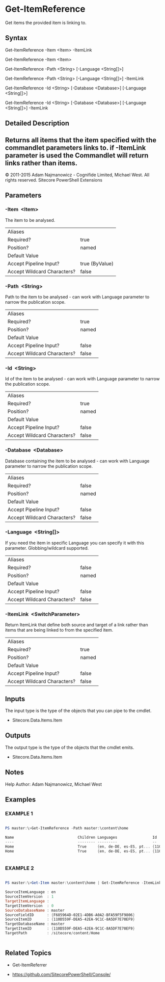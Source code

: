 # Get-ItemReference 
 
Get items the provided item is linking to. 
 
## Syntax 
 
Get-ItemReference -Item &lt;Item&gt; -ItemLink 
 
Get-ItemReference -Item &lt;Item&gt; 
 
Get-ItemReference -Path &lt;String&gt; [-Language &lt;String[]&gt;] 
 
Get-ItemReference -Path &lt;String&gt; [-Language &lt;String[]&gt;] -ItemLink 
 
Get-ItemReference -Id &lt;String&gt; [-Database &lt;Database&gt;] [-Language &lt;String[]&gt;] 
 
Get-ItemReference -Id &lt;String&gt; [-Database &lt;Database&gt;] [-Language &lt;String[]&gt;] -ItemLink 
 
 
## Detailed Description 
Returns all items that the item specified with the commandlet parameters links to. if -ItemLink parameter is used the Commandlet will return links rather than items. 
- 
© 2011-2015 Adam Najmanowicz - Cognifide Limited, Michael West. All rights reserved. Sitecore PowerShell Extensions 
 
## Parameters 
 
### -Item&nbsp; &lt;Item&gt; 
 
The item to be analysed.
 

| | |
| - | - |
| Aliases |  |
| Required? | true |
| Position? | named |
| Default Value |  |
| Accept Pipeline Input? | true (ByValue) |
| Accept Wildcard Characters? | false | 
 
### -Path&nbsp; &lt;String&gt; 
 
Path to the item to be analysed - can work with Language parameter to narrow the publication scope.
 

| | |
| - | - |
| Aliases |  |
| Required? | true |
| Position? | named |
| Default Value |  |
| Accept Pipeline Input? | false |
| Accept Wildcard Characters? | false | 
 
### -Id&nbsp; &lt;String&gt; 
 
Id of the item to be analysed - can work with Language parameter to narrow the publication scope.
 

| | |
| - | - |
| Aliases |  |
| Required? | true |
| Position? | named |
| Default Value |  |
| Accept Pipeline Input? | false |
| Accept Wildcard Characters? | false | 
 
### -Database&nbsp; &lt;Database&gt; 
 
Database containing the item to be analysed - can work with Language parameter to narrow the publication scope.
 

| | |
| - | - |
| Aliases |  |
| Required? | false |
| Position? | named |
| Default Value |  |
| Accept Pipeline Input? | false |
| Accept Wildcard Characters? | false | 
 
### -Language&nbsp; &lt;String[]&gt; 
 
If you need the item in specific Language you can specify it with this parameter. Globbing/wildcard supported.
 

| | |
| - | - |
| Aliases |  |
| Required? | false |
| Position? | named |
| Default Value |  |
| Accept Pipeline Input? | false |
| Accept Wildcard Characters? | false | 
 
### -ItemLink&nbsp; &lt;SwitchParameter&gt; 
 
Return ItemLink that define both source and target of a link rather than items that are being linked to from the specified item.
 

| | |
| - | - |
| Aliases |  |
| Required? | true |
| Position? | named |
| Default Value |  |
| Accept Pipeline Input? | false |
| Accept Wildcard Characters? | false | 
 
## Inputs 
 
The input type is the type of the objects that you can pipe to the cmdlet. 
 
* Sitecore.Data.Items.Item 
 
## Outputs 
 
The output type is the type of the objects that the cmdlet emits. 
 
* Sitecore.Data.Items.Item 
 
## Notes 
 
Help Author: Adam Najmanowicz, Michael West 
 
## Examples 
 
### EXAMPLE 1 
 
 
 
```powershell   
 
PS master:\>Get-ItemReference -Path master:\content\home
 
Name                             Children Languages                Id                                     TemplateName
----                             -------- ---------                --                                     ------------
Home                             True     {en, de-DE, es-ES, pt... {110D559F-DEA5-42EA-9C1C-8A5DF7E70EF9} Sample Item
Home                             True     {en, de-DE, es-ES, pt... {110D559F-DEA5-42EA-9C1C-8A5DF7E70EF9} Sample Item 
 
``` 
 
### EXAMPLE 2 
 
 
 
```powershell   
 
PS master:\>Get-Item master:\content\home | Get-ItemReference -ItemLink
 
SourceItemLanguage : en
SourceItemVersion  : 1
TargetItemLanguage :
TargetItemVersion  : 0
SourceDatabaseName : master
SourceFieldID      : {F685964D-02E1-4DB6-A0A2-BFA59F5F9806}
SourceItemID       : {110D559F-DEA5-42EA-9C1C-8A5DF7E70EF9}
TargetDatabaseName : master
TargetItemID       : {110D559F-DEA5-42EA-9C1C-8A5DF7E70EF9}
TargetPath         : /sitecore/content/Home 
 
``` 
 
## Related Topics 
 
* Get-ItemReferrer 
 
* <a href='https://github.com/SitecorePowerShell/Console/' target='_blank'>https://github.com/SitecorePowerShell/Console/</a><br/>

